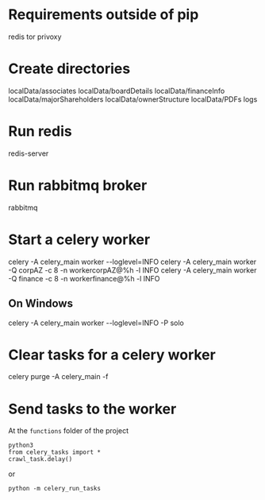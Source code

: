 # Requirements outside of pip
redis
tor
privoxy

# Create directories
localData/associates
localData/boardDetails
localData/financeInfo
localData/majorShareholders
localData/ownerStructure
localData/PDFs
logs

# Run redis
redis-server

# Run rabbitmq broker
rabbitmq

# Start a celery worker
celery -A celery_main worker --loglevel=INFO
celery -A celery_main worker -Q corpAZ -c 8 -n workercorpAZ@%h -l INFO
celery -A celery_main worker -Q finance -c 8 -n workerfinance@%h -l INFO
## On Windows
celery -A celery_main worker --loglevel=INFO -P solo

# Clear tasks for a celery worker
celery purge -A celery_main -f

# Send tasks to the worker
At the `functions` folder of the project
```
python3
from celery_tasks import *
crawl_task.delay()
```
or
```
python -m celery_run_tasks
```
